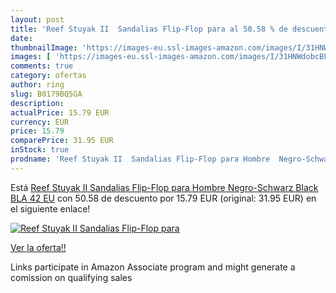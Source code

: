 ```yaml
---
layout: post
title: 'Reef Stuyak II  Sandalias Flip-Flop para al 50.58 % de descuento'
date: 
thumbnailImage: 'https://images-eu.ssl-images-amazon.com/images/I/31HNWdobcBL._SL200_.jpg'
images: [ 'https://images-eu.ssl-images-amazon.com/images/I/31HNWdobcBL._SL200_.jpg' ]
comments: true
category: ofertas
author: ring
slug: B0179BQ5GA
description:
actualPrice: 15.79 EUR
currency: EUR
price: 15.79
comparePrice: 31.95 EUR
inStock: true
prodname: 'Reef Stuyak II  Sandalias Flip-Flop para Hombre  Negro-Schwarz  Black BLA   42 EU'
---
```


Está [Reef Stuyak II  Sandalias Flip-Flop para Hombre  Negro-Schwarz  Black BLA   42 EU](https://www.amazon.es/dp/B0179BQ5GA/?tag=tolees-21) con 50.58 de descuento por 15.79 EUR (original: 31.95 EUR) en el siguiente enlace!

[![Reef Stuyak II  Sandalias Flip-Flop para](https://images-eu.ssl-images-amazon.com/images/I/31HNWdobcBL._SL200_.jpg)](https://www.amazon.es/dp/B0179BQ5GA/?tag=tolees-21)

[Ver la oferta!!](https://www.amazon.es/dp/B0179BQ5GA/?tag=tolees-21)

Links participate in Amazon Associate program and might generate a comission on qualifying sales


